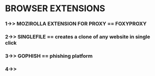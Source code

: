 # BROWSER EXTENSIONS


### 1->> MOZIROLLA EXTENSION FOR PROXY == FOXYPROXY

### 2->> SINGLEFILE == creates a clone of any website in single click

### 3->> GOPHISH == phishing platform

### 4->> 
